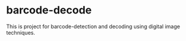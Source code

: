# barcode-decode
This is project for barcode-detection and decoding using digital image techniques.
